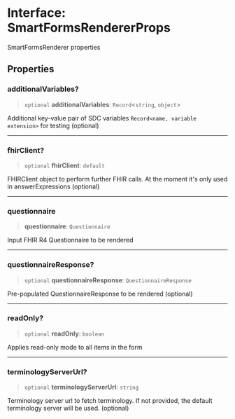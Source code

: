 # Interface: SmartFormsRendererProps

SmartFormsRenderer properties

## Properties

### additionalVariables?

> `optional` **additionalVariables**: `Record`\<`string`, `object`\>

Additional key-value pair of SDC variables `Record<name, variable extension>` for testing (optional)

***

### fhirClient?

> `optional` **fhirClient**: `default`

FHIRClient object to perform further FHIR calls. At the moment it's only used in answerExpressions (optional)

***

### questionnaire

> **questionnaire**: `Questionnaire`

Input FHIR R4 Questionnaire to be rendered

***

### questionnaireResponse?

> `optional` **questionnaireResponse**: `QuestionnaireResponse`

Pre-populated QuestionnaireResponse to be rendered (optional)

***

### readOnly?

> `optional` **readOnly**: `boolean`

Applies read-only mode to all items in the form

***

### terminologyServerUrl?

> `optional` **terminologyServerUrl**: `string`

Terminology server url to fetch terminology. If not provided, the default terminology server will be used. (optional)
